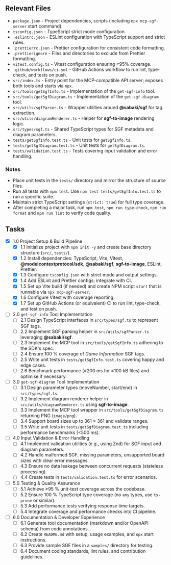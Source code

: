 ## Relevant Files

- `package.json` - Project dependencies, scripts (including `npx mcp-sgf-server` start command).
- `tsconfig.json` - TypeScript strict mode configuration.
- `.eslintrc.json` - ESLint configuration with TypeScript support and strict rules.
- `.prettierrc.json` - Prettier configuration for consistent code formatting.
- `.prettierignore` - Files and directories to exclude from Prettier formatting.
- `vitest.config.ts` - Vitest configuration ensuring ≥95% coverage.
- `.github/workflows/ci.yml` - GitHub Actions workflow to run lint, type-check, and tests on push.
- `src/index.ts` - Entry point for the MCP-compatible API server; exposes both tools and starts via `npx`.
- `src/tools/getSgfInfo.ts` - Implementation of the `get-sgf-info` tool.
- `src/tools/getSgfDiagram.ts` - Implementation of the `get-sgf-diagram` tool.
- `src/utils/sgfParser.ts` - Wrapper utilities around **@sabaki/sgf** for tag extraction.
- `src/utils/diagramRenderer.ts` - Helper for **sgf-to-image** rendering logic.
- `src/types/sgf.ts` - Shared TypeScript types for SGF metadata and diagram parameters.
- `tests/getSgfInfo.test.ts` - Unit tests for `getSgfInfo.ts`.
- `tests/getSgfDiagram.test.ts` - Unit tests for `getSgfDiagram.ts`.
- `tests/validation.test.ts` - Tests covering input validation and error handling.

### Notes

- Place unit tests in the `tests/` directory and mirror the structure of source files.
- Run all tests with `npm test`. Use `npm test tests/getSgfInfo.test.ts` to run a specific suite.
- Maintain strict TypeScript settings (`strict: true`) for full type coverage.
- After completing a major task, run `npm test`, `npm run type-check`, `npm run format` and `npm run lint` to verify code quality.

## Tasks

- [x] 1.0 Project Setup & Build Pipeline
  - [x] 1.1 Initialize project with `npm init -y` and create base directory structure (`src/`, `tests/`).
  - [x] 1.2 Install dependencies: TypeScript, Vite, Vitest, **@modelcontextprotocol/sdk**, **@sabaki/sgf**, **sgf-to-image**, ESLint, Prettier.
  - [x] 1.3 Configure `tsconfig.json` with strict mode and output settings.
  - [x] 1.4 Add ESLint and Prettier configs; integrate with CI.
  - [x] 1.5 Set up Vite build (if needed) and create NPM script `start` that is runnable via `npx mcp-sgf-server`.
  - [x] 1.6 Configure Vitest with coverage reporting.
  - [x] 1.7 Set up GitHub Actions (or equivalent) CI to run lint, type-check, and test on push.

- [ ] 2.0 `get-sgf-info` Tool Implementation
  - [ ] 2.1 Design TypeScript interfaces in `src/types/sgf.ts` to represent SGF tags.
  - [ ] 2.2 Implement SGF parsing helper in `src/utils/sgfParser.ts` leveraging **@sabaki/sgf**.
  - [ ] 2.3 Implement the MCP tool in `src/tools/getSgfInfo.ts` adhering to the SDK's spec.
  - [ ] 2.4 Ensure 100 % coverage of *Game Information* SGF tags.
  - [ ] 2.5 Write unit tests in `tests/getSgfInfo.test.ts` covering happy and edge cases.
  - [ ] 2.6 Benchmark performance (≤200 ms for ≤100 kB files) and optimise if necessary.

- [ ] 3.0 `get-sgf-diagram` Tool Implementation
  - [ ] 3.1 Design parameter types (moveNumber, start/end) in `src/types/sgf.ts`.
  - [ ] 3.2 Implement diagram renderer helper in `src/utils/diagramRenderer.ts` using **sgf-to-image**.
  - [ ] 3.3 Implement the MCP tool wrapper in `src/tools/getSgfDiagram.ts` returning PNG (`image/png`).
  - [ ] 3.4 Support board sizes up to 361 × 361 and validate ranges.
  - [ ] 3.5 Write unit tests in `tests/getSgfDiagram.test.ts` including performance benchmarks (<500 ms).

- [ ] 4.0 Input Validation & Error Handling
  - [ ] 4.1 Implement validation utilities (e.g., using Zod) for SGF input and diagram parameters.
  - [ ] 4.2 Handle malformed SGF, missing parameters, unsupported board sizes with clear error messages.
  - [ ] 4.3 Ensure no data leakage between concurrent requests (stateless processing).
  - [ ] 4.4 Create tests in `tests/validation.test.ts` for error scenarios.

- [ ] 5.0 Testing & Quality Assurance
  - [ ] 5.1 Achieve ≥95 % unit-test coverage across the codebase.
  - [ ] 5.2 Ensure 100 % TypeScript type coverage (no `any` types, use `ts-prune` or similar).
  - [ ] 5.3 Add performance tests verifying response time targets.
  - [ ] 5.4 Integrate coverage and performance checks into CI pipeline.

- [ ] 6.0 Documentation & Developer Experience
  - [ ] 6.1 Generate tool documentation (markdown and/or OpenAPI schema) from code annotations.
  - [ ] 6.2 Create `README.md` with setup, usage examples, and `npx` start instructions.
  - [ ] 6.3 Provide sample SGF files in a `samples/` directory for testing.
  - [ ] 6.4 Document coding standards, lint rules, and contribution guidelines.
